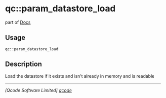 qc::param_datastore_load
========================

part of [Docs](../index.md)

Usage
-----
`qc::param_datastore_load `

Description
-----------
Load the datastore if it exists and isn't already in memory and is readable

----------------------------------
*[Qcode Software Limited] [qcode]*

[qcode]: http://www.qcode.co.uk "Qcode Software"